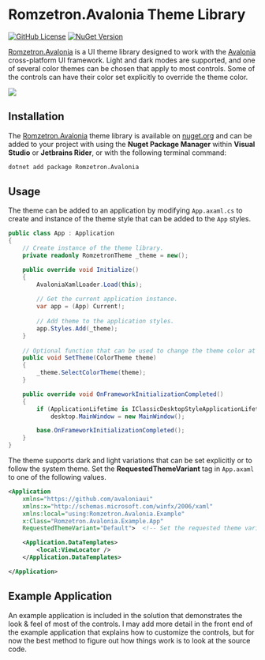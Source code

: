 # Romzetron.Avalonia Theme Library

[![GitHub License](https://img.shields.io/github/license/Romzetron/Romzetron.Avalonia)](https://github.com/Romzetron/Romzetron.Avalonia/blob/main/LICENSE.md)
[![NuGet Version](https://img.shields.io/nuget/v/Romzetron.Avalonia)](https://www.nuget.org/packages/Romzetron.Avalonia)

[Romzetron.Avalonia](https://github.com/Romzetron/Romzetron.Avalonia) is a UI theme library designed to work with the [Avalonia](https://avaloniaui.net) cross-platform UI framework. Light and dark modes are supported, and one of several color themes can be chosen that apply to most controls. Some of the controls can have their color set explicitly to override the theme color.

![](https://raw.githubusercontent.com/Romzetron/Romzetron.Avalonia/main/Images/RometronAvaloniaExample.png)

## Installation

The [Romzetron.Avalonia](https://github.com/Romzetron/Romzetron.Avalonia) theme library is available on [nuget.org](https://www.nuget.org/packages/Romzetron.Avalonia) and can be added to your project with using the **Nuget Package Manager** within **Visual Studio** or **Jetbrains Rider**, or with the following terminal command:

```bash
dotnet add package Romzetron.Avalonia
```

## Usage

The theme can be added to an application by modifying `App.axaml.cs` to create and instance of the theme style that can be added to the `App` styles.

```csharp
public class App : Application
{
    // Create instance of the theme library.
    private readonly RomzetronTheme _theme = new();

    public override void Initialize()
    {
        AvaloniaXamlLoader.Load(this);
        
        // Get the current application instance.
        var app = (App) Current!;
        
        // Add theme to the application styles.
        app.Styles.Add(_theme);
    }
    
    // Optional function that can be used to change the theme color at runtime.
    public void SetTheme(ColorTheme theme)
    {
        _theme.SelectColorTheme(theme);
    }

    public override void OnFrameworkInitializationCompleted()
    {
        if (ApplicationLifetime is IClassicDesktopStyleApplicationLifetime desktop)
            desktop.MainWindow = new MainWindow();

        base.OnFrameworkInitializationCompleted();
    }
}
```

The theme supports dark and light variations that can be set explicitly or to follow the system theme. Set the **RequestedThemeVariant** tag in `App.axaml` to one of the following values.

```xml
<Application
    xmlns="https://github.com/avaloniaui"
    xmlns:x="http://schemas.microsoft.com/winfx/2006/xaml"
    xmlns:local="using:Romzetron.Avalonia.Example"
    x:Class="Romzetron.Avalonia.Example.App"
    RequestedThemeVariant="Default">  <!-- Set the requested theme variant to Light, Dark, or Default (system theme). -->

    <Application.DataTemplates>
        <local:ViewLocator />
    </Application.DataTemplates>

</Application>
```

## Example Application

An example application is included in the solution that demonstrates the look & feel of most of the controls. I may add more detail in the front end of the example application that explains how to customize the controls, but for now the best method to figure out how things work is to look at the source code.